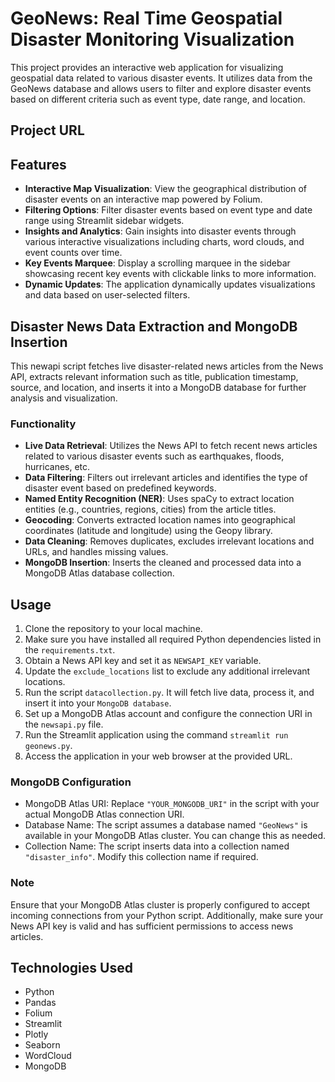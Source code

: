 
# GeoNews: Real Time Geospatial Disaster Monitoring Visualization

This project provides an interactive web application for visualizing geospatial data related to various disaster events. It utilizes data from the GeoNews database and allows users to filter and explore disaster events based on different criteria such as event type, date range, and location.


## Project URL

## Features

- **Interactive Map Visualization**: View the geographical distribution of disaster events on an interactive map powered by Folium.
- **Filtering Options**: Filter disaster events based on event type and date range using Streamlit sidebar widgets.
- **Insights and Analytics**: Gain insights into disaster events through various interactive visualizations including charts, word clouds, and event counts over time.
- **Key Events Marquee**: Display a scrolling marquee in the sidebar showcasing recent key events with clickable links to more information.
- **Dynamic Updates**: The application dynamically updates visualizations and data based on user-selected filters.

## Disaster News Data Extraction and MongoDB Insertion

This newapi script fetches live disaster-related news articles from the News API, extracts relevant information such as title, publication timestamp, source, and location, and inserts it into a MongoDB database for further analysis and visualization.

### Functionality

- **Live Data Retrieval**: Utilizes the News API to fetch recent news articles related to various disaster events such as earthquakes, floods, hurricanes, etc.
- **Data Filtering**: Filters out irrelevant articles and identifies the type of disaster event based on predefined keywords.
- **Named Entity Recognition (NER)**: Uses spaCy to extract location entities (e.g., countries, regions, cities) from the article titles.
- **Geocoding**: Converts extracted location names into geographical coordinates (latitude and longitude) using the Geopy library.
- **Data Cleaning**: Removes duplicates, excludes irrelevant locations and URLs, and handles missing values.
- **MongoDB Insertion**: Inserts the cleaned and processed data into a MongoDB Atlas database collection.

## Usage

1. Clone the repository to your local machine.
2. Make sure you have installed all required Python dependencies listed in the `requirements.txt`.
3. Obtain a News API key and set it as `NEWSAPI_KEY` variable.
4. Update the `exclude_locations` list to exclude any additional irrelevant locations.
5. Run the script `datacollection.py`. It will fetch live data, process it, and insert it into your `MongoDB database`.
6. Set up a MongoDB Atlas account and configure the connection URI in the `newsapi.py` file.
7. Run the Streamlit application using the command `streamlit run geonews.py`.
8. Access the application in your web browser at the provided URL.

### MongoDB Configuration

- MongoDB Atlas URI: Replace `"YOUR_MONGODB_URI"` in the script with your actual MongoDB Atlas connection URI.
- Database Name: The script assumes a database named `"GeoNews"` is available in your MongoDB Atlas cluster. You can change this as needed.
- Collection Name: The script inserts data into a collection named `"disaster_info"`. Modify this collection name if required.

### Note

Ensure that your MongoDB Atlas cluster is properly configured to accept incoming connections from your Python script. Additionally, make sure your News API key is valid and has sufficient permissions to access news articles.


## Technologies Used

- Python
- Pandas
- Folium
- Streamlit
- Plotly
- Seaborn
- WordCloud
- MongoDB
